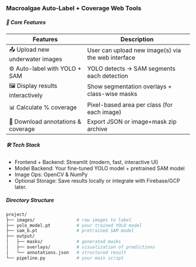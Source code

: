 ### Macroalgae Auto-Label + Coverage Web Tools

##### 🧩 Core Features
| Features | Description |
|----------- | ----------- |
| 📤 Upload new underwater images | User can upload new image(s) via the web interface |
| ⚙️ Auto-label with YOLO + SAM | YOLO detects → SAM segments each detection |
| 🖼️ Display results interactively | 	Show segmentation overlays + class-wise masks |
| 📊 Calculate % coverage | Pixel-based area per class (for each image) |
| 💾 Download annotations & coverage | Export JSON or image+mask zip archive |


##### 🛠️ Tech Stack
- Frontend + Backend: Streamlit (modern, fast, interactive UI)
- Model Backend: Your fine-tuned YOLO model + pretrained SAM model
- Image Ops: OpenCV & NumPy
- Optional Storage: Save results locally or integrate with Firebase/GCP later.

##### Directory Structure
``` graphql
project/
├── images/                # raw images to label
├── yolo_model.pt          # your trained YOLO model
├── sam_b.pt               # pretrained SAM model
├── output/
│   ├── masks/             # generated masks
│   ├── overlays/          # visualization of predictions
│   └── annotations.json   # structured result
└── pipeline.py            # your main script
```